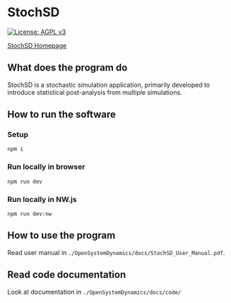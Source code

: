 [license-badge]: https://img.shields.io/badge/License-AGPL%20v3-blue.svg?style=flat
[license-url]: https://www.gnu.org/licenses/agpl-3.0


# StochSD

[![License: AGPL v3][license-badge]][license-url]

[StochSD Homepage](https://stochsd.sourceforge.io/homepage/)

## What does the program do

StochSD is a stochastic simulation application, primarily developed to introduce statistical post-analysis from multiple simulations.

## How to run the software

### Setup
```
npm i
```

### Run locally in browser
```
npm run dev
```

### Run locally in NW.js
```
npm run dev:nw
```

## How to use the program

Read user manual in `./OpenSystemDynamics/docs/StochSD_User_Manual.pdf`.

## Read code documentation
Look at documentation in `./OpenSystemDynamics/docs/code/`

